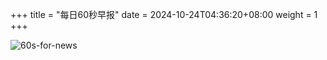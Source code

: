 +++
title = "每日60秒早报"
date = 2024-10-24T04:36:20+08:00
weight = 1
+++

![60s-for-news](/img/zaobao/zaobao.png "由 ALAPI 提供支持")
